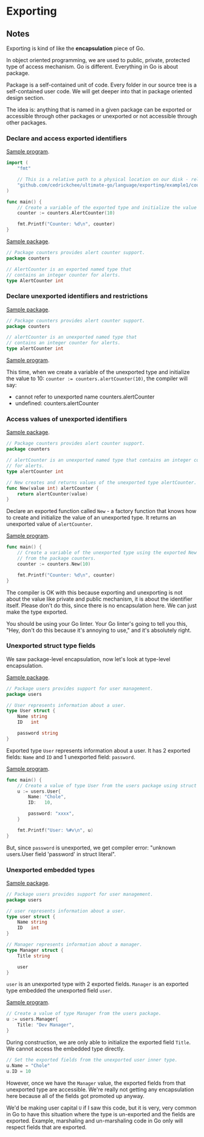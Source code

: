 # Exporting

## Notes

Exporting is kind of like the **encapsulation** piece of Go.

In object oriented programming, we are used to public, private, protected type
of access mechanism. Go is different. Everything in Go is about package.

Package is a self-contained unit of code. Every folder in our source tree is a
self-contained user code. We will get deeper into that in package oriented
design section.

The idea is: anything that is named in a given package can be exported or
accessible through other packages or unexported or not accessible through
other packages.

### Declare and access exported identifiers

[Sample program](example1/example1.go).

```go
import (
	"fmt"

    // This is a relative path to a physical location on our disk - relative to GOPATH
	"github.com/cedrickchee/ultimate-go/language/exporting/example1/counters"
)

func main() {
	// Create a variable of the exported type and initialize the value to 10.
	counter := counters.AlertCounter(10)

	fmt.Printf("Counter: %d\n", counter)
}
```

[Sample package](example1/counters/counters.go).

```go
// Package counters provides alert counter support.
package counters

// AlertCounter is an exported named type that
// contains an integer counter for alerts.
type AlertCounter int
```

### Declare unexported identifiers and restrictions

[Sample package](example2/counters/counters.go).

```go
// Package counters provides alert counter support.
package counters

// alertCounter is an unexported named type that
// contains an integer counter for alerts.
type alertCounter int
```

[Sample program](example2/example2.go).

This time, when we create a variable of the unexported type and initialize the
value to 10: `counter := counters.alertCounter(10)`, the compiler will say:
- cannot refer to unexported name counters.alertCounter
- undefined: counters.alertCounter

### Access values of unexported identifiers

[Sample package](example3/counters/counters.go).

```go
// Package counters provides alert counter support.
package counters

// alertCounter is an unexported named type that contains an integer counter
// for alerts.
type alertCounter int

// New creates and returns values of the unexported type alertCounter.
func New(value int) alertCounter {
	return alertCounter(value)
}
```

Declare an exported function called `New` - a factory function that knows how
to create and initialize the value of an unexported type. It returns an
unexported value of `alertCounter`.

[Sample program](example3/example3.go).

```go
func main() {
	// Create a variable of the unexported type using the exported New function
	// from the package counters.
	counter := counters.New(10)

	fmt.Printf("Counter: %d\n", counter)
}
```

The compiler is OK with this because exporting and unexporting is not about
the value like private and public mechanism, it is about the identifier itself.
Please don't do this, since there is no encapsulation here. We can just make
the type exported.

You should be using your Go linter. Your Go linter's going to tell you this,
"Hey, don't do this because it's annoying to use," and it's absolutely right.

### Unexported struct type fields

We saw package-level encapsulation, now let's look at type-level encapsulation.

[Sample package](example4/users/users.go).

```go
// Package users provides support for user management.
package users

// User represents information about a user.
type User struct {
	Name string
	ID   int

	password string
}
```

Exported type `User` represents information about a user. It has 2 exported
fields: `Name` and `ID` and 1 unexported field: `password`.

[Sample program](example4/example4.go).

```go
func main() {
	// Create a value of type User from the users package using struct literal.
	u := users.User{
		Name: "Chole",
		ID:   10,

		password: "xxxx",
    }

	fmt.Printf("User: %#v\n", u)
}
```

But, since `password` is unexported, we get compiler error: "unknown users.User
field 'password' in struct literal".

### Unexported embedded types

[Sample package](example5/users/users.go).

```go
// Package users provides support for user management.
package users

// user represents information about a user.
type user struct {
	Name string
	ID   int
}

// Manager represents information about a manager.
type Manager struct {
	Title string

	user
}
```

`user` is an unexported type with 2 exported fields.
`Manager` is an exported type embedded the unexported field `user`.

[Sample program](example5/example5.go).

```go
// Create a value of type Manager from the users package.
u := users.Manager{
    Title: "Dev Manager",
}
```

During construction, we are only able to initialize the exported field `Title`.
We cannot access the embedded type directly.

```go
// Set the exported fields from the unexported user inner type.
u.Name = "Chole"
u.ID = 10
```

However, once we have the `Manager` value, the exported fields from that
unexported type are accessible. We're really not getting any encapsulation here
because all of the fields got promoted up anyway.

We'd be making user capital `U` if I saw this code, but it is very, very common
in Go to have this situation where the type is un-exported and the fields are
exported. Example, marshaling and un-marshaling code in Go only will respect
fields that are exported.
